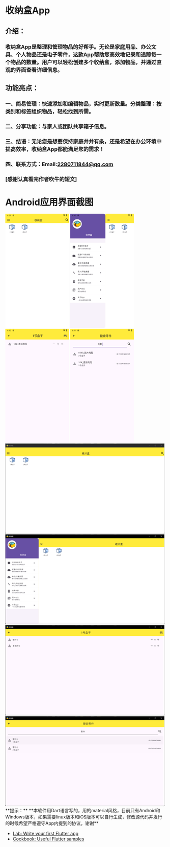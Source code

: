 # 收纳盒App

 ## 介绍： 
### 收纳盒App是整理和管理物品的好帮手。无论是家庭用品、办公文具、个人物品还是电子零件，这款App帮助您高效地记录和追踪每一个物品的数量。用户可以轻松创建多个收纳盒，添加物品，并通过直观的界面查看详细信息。

## 功能亮点：
### 一、简易管理：快速添加和编辑物品，实时更新数量。分类整理：按类别和标签组织物品，轻松找到所需。
### 二、分享功能：与家人或团队共享箱子信息。
### 三、结语：无论您是想要保持家庭井井有条，还是希望在办公环境中提高效率，收纳盒App都能满足您的需求！
### 四、联系方式：Email:2280711844@qq.com
### [感谢认真看完作者吹牛的短文]

# Android应用界面截图
<img src="images/1.png" alt="描述" width="200" />
<img src="images/2.png" alt="描述" width="200" />
<img src="images/3.png" alt="描述" width="200" />
<img src="images/4.png" alt="描述" width="200" />
<img src="images/5.png" alt="描述" width="500" />
<img src="images/6.png" alt="描述" width="500" />
<img src="images/7.png" alt="描述" width="500" />
<img src="images/8.png" alt="描述" width="500" />
**提示：**
**本软件用Dart语言写的，用的material风格，目前只有Android和Windows版本，如果需要linux版本和iOS版本可以自行生成，修改源代码并发行的时候希望严格遵守App内提到的协议。谢谢**

- [Lab: Write your first Flutter app](https://docs.flutter.dev/get-started/codelab)
- [Cookbook: Useful Flutter samples](https://docs.flutter.dev/cookbook)

